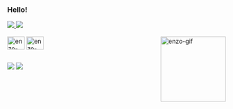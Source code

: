 ### Hello!

<div>
<a href="https://github.com/DalMedicas">
<img src="https://github-readme-stats.vercel.app/api?username=DalMedicas&show_icons=true&theme=dark">
<img src="https://github-readme-stats.vercel.app/api/top-langs/?username=DalMedicas&layout=compact&theme=dark">
</a>
</div>

<div style="display: inline_block"> <br>
<img align="center" alt="enzo-HTML" height="30" width="40" src="https://cdn.jsdelivr.net/gh/devicons/devicon/icons/html5/html5-original.svg">
<img align="center" alt="enzo-CSS" height="30" width="40" src="https://cdn.jsdelivr.net/gh/devicons/devicon/icons/css3/css3-original.svg">
<img align="right" alt="enzo-gif"  width="150" height="150" src="https://media.tenor.com/qGtyYC2E8gsAAAAC/yamori-kou.gif">
</div>

 ##

<div>
<a href="" target="_blank"><img src="https://img.shields.io/badge/LinkedIn-0077B5?style=for-the-badge&logo=linkedin&logoColor=white" target="_blank"></a>
<a href="" target="_blank"><img src="https://img.shields.io/badge/Instagram-E4405F?style=for-the-badge&logo=instagram&logoColor=white" target="_blank"></a>
</div>
 

